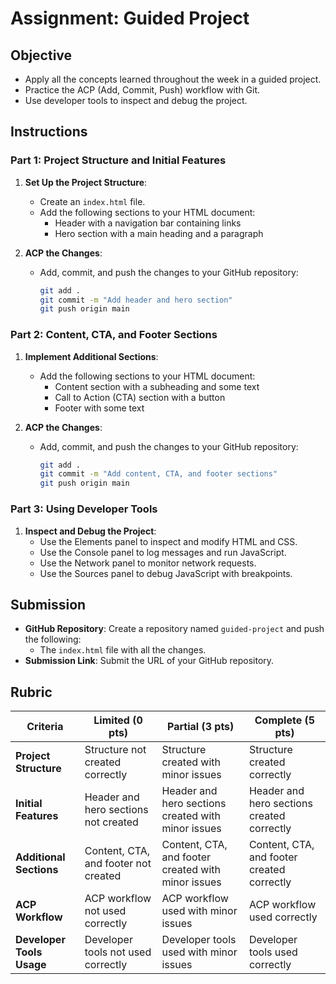 # Assignment: Guided Project

## Objective

- Apply all the concepts learned throughout the week in a guided project.
- Practice the ACP (Add, Commit, Push) workflow with Git.
- Use developer tools to inspect and debug the project.

## Instructions

### Part 1: Project Structure and Initial Features

1. **Set Up the Project Structure**:

   - Create an `index.html` file.
   - Add the following sections to your HTML document:
     - Header with a navigation bar containing links
     - Hero section with a main heading and a paragraph

2. **ACP the Changes**:

   - Add, commit, and push the changes to your GitHub repository:

     ```bash
     git add .
     git commit -m "Add header and hero section"
     git push origin main
     ```

### Part 2: Content, CTA, and Footer Sections

1. **Implement Additional Sections**:

   - Add the following sections to your HTML document:
     - Content section with a subheading and some text
     - Call to Action (CTA) section with a button
     - Footer with some text

2. **ACP the Changes**:

   - Add, commit, and push the changes to your GitHub repository:

     ```bash
     git add .
     git commit -m "Add content, CTA, and footer sections"
     git push origin main
     ```

### Part 3: Using Developer Tools

1. **Inspect and Debug the Project**:
   - Use the Elements panel to inspect and modify HTML and CSS.
   - Use the Console panel to log messages and run JavaScript.
   - Use the Network panel to monitor network requests.
   - Use the Sources panel to debug JavaScript with breakpoints.

## Submission

- **GitHub Repository**: Create a repository named `guided-project` and push the following:
  - The `index.html` file with all the changes.
- **Submission Link**: Submit the URL of your GitHub repository.

## Rubric

| Criteria                  | Limited (0 pts)                      | Partial (3 pts)                                    | Complete (5 pts)                           |
| ------------------------- | ------------------------------------ | -------------------------------------------------- | ------------------------------------------ |
| **Project Structure**     | Structure not created correctly      | Structure created with minor issues                | Structure created correctly                |
| **Initial Features**      | Header and hero sections not created | Header and hero sections created with minor issues | Header and hero sections created correctly |
| **Additional Sections**   | Content, CTA, and footer not created | Content, CTA, and footer created with minor issues | Content, CTA, and footer created correctly |
| **ACP Workflow**          | ACP workflow not used correctly      | ACP workflow used with minor issues                | ACP workflow used correctly                |
| **Developer Tools Usage** | Developer tools not used correctly   | Developer tools used with minor issues             | Developer tools used correctly             |

